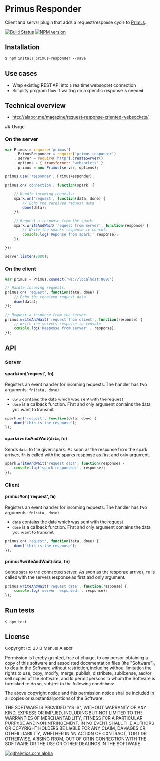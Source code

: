 # Primus Responder

Client and server plugin that adds a request/response cycle to [Primus](https://github.com/3rd-Eden/primus).

[![Build Status](https://travis-ci.org/swissmanu/primus-responder.png)](https://travis-ci.org/swissmanu/primus-responder) [![NPM version](https://badge.fury.io/js/primus-responder.png)](http://badge.fury.io/js/primus-responder)

## Installation

	$ npm install primus-responder --save

## Use cases

* Wrap existing REST API into a realtime websocket connection
* Simplify program flow if waiting on a specific response is needed

## Technical overview

* http://alabor.me/magazine/request-response-oriented-websockets/

## Usage

### On the server

```javascript
var Primus = require('primus')
	, PrimusResponder = require('primus-responder')
	, server = require('http').createServer()
	, options = { transformer: 'websockets' }
	, primus = new Primus(server, options);

primus.use('responder', PrimusResponder);

primus.on('connection', function(spark) {

	// Handle incoming requests:
	spark.on('request', function(data, done) {
		// Echo the received request data
		done(data);
	});

	// Request a response from the spark:
	spark.writeAndWait('request from server', function(response) {
		// Write the sparks response to console
		console.log('Reponse from spark:' response);
	});

});

server.listen(8080);
```

### On the client

```javascript
var primus = Primus.connect('ws://localhost:8080');

// Handle incoming requests:
primus.on('request', function(data, done) {
	// Echo the received request data
	done(data);
});

// Request a response from the server:
primus.writeAndWait('request from client', function(response) {
	// Write the servers response to console
	console.log('Response from server:', response);
});
```

## API
### Server
#### spark#on('request', fn)
Registers an event handler for incoming requests. The handler has two arguments: `fn(data, done)`

* `data` contains the data which was sent with the request
* `done` is a callback function. First and only argument contains the data you want to transmit.

```javascript
spark.on('request', function(data, done) {
	done('this is the response');
});
```

#### spark#writeAndWait(data, fn)
Sends `data` to the given spark. As soon as the response from the spark arrives, `fn` is called with the sparks response as first and only argument.

```javascript
spark.writeAndWait('request data', function(response) {
	console.log('spark responded:', response);
});
```

### Client
#### primus#on('request', fn)
Registers an event handler for incoming requests. The handler has two arguments: `fn(data, done)`

* `data` contains the data which was sent with the request
* `done` is a callback function. First and only argument contains the data you want to transmit.

```javascript
primus.on('request', function(data, done) {
	done('this is the response');
});
```

#### primus#writeAndWait(data, fn)
Sends `data` to the connected server. As soon as the response arrives, `fn` is called with the servers response as first and only argument.

```javascript
primus.writeAndWait('request data', function(response) {
	console.log('server responded:', response);
});
```

## Run tests

	$ npm test

## License

Copyright (c) 2013 Manuel Alabor

Permission is hereby granted, free of charge, to any person obtaining a copy of this software and associated documentation files (the "Software"), to deal in the Software without restriction, including without limitation the rights to use, copy, modify, merge, publish, distribute, sublicense, and/or sell copies of the Software, and to permit persons to whom the Software is furnished to do so, subject to the following conditions:

The above copyright notice and this permission notice shall be included in all copies or substantial portions of the Software.

THE SOFTWARE IS PROVIDED "AS IS", WITHOUT WARRANTY OF ANY KIND, EXPRESS OR IMPLIED, INCLUDING BUT NOT LIMITED TO THE WARRANTIES OF MERCHANTABILITY, FITNESS FOR A PARTICULAR PURPOSE AND NONINFRINGEMENT. IN NO EVENT SHALL THE AUTHORS OR COPYRIGHT HOLDERS BE LIABLE FOR ANY CLAIM, DAMAGES OR OTHER LIABILITY, WHETHER IN AN ACTION OF CONTRACT, TORT OR OTHERWISE, ARISING FROM, OUT OF OR IN CONNECTION WITH THE SOFTWARE OR THE USE OR OTHER DEALINGS IN THE SOFTWARE.

[![githalytics.com alpha](https://cruel-carlota.pagodabox.com/ee2fdab579aeb924bad0df6e6f6beeee "githalytics.com")](http://githalytics.com/swissmanu/primus-responder)
